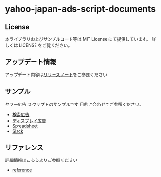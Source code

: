 # yahoo-japan-ads-script-documents

## License

本ライブラリおよびサンプルコード等は MIT License にて提供しています。 詳しくは LICENSE をご覧ください。

## アップデート情報

アップデート内容は[リリースノート](./docs/ja/release-note.md )をご参照ください

## サンプル

ヤフー広告 スクリプトのサンプルです
目的に合わせてご参照ください。

* [検索広告](./docs/ja/samples/search)
* [ディスプレイ広告](./docs/ja/samples/display)
* [Spreadsheet](./docs/ja/samples/spreadsheet)
* [Slack](./docs/ja/samples/slack)

## リファレンス

詳細情報はこちらよりご参照ください
* [reference](./docs/ja/api_reference/)



